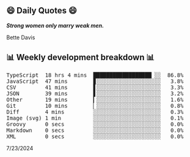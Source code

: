 ## 😄 Daily Quotes 😄

_**Strong women only marry weak men.**_

Bette Davis



## 📊 Weekly development breakdown 📊

<pre>TypeScript  18 hrs 4 mins  ██████████████████▏░░  86.8%
JavaScript  47 mins        ▊░░░░░░░░░░░░░░░░░░░░   3.8%
CSV         41 mins        ▋░░░░░░░░░░░░░░░░░░░░   3.3%
JSON        39 mins        ▋░░░░░░░░░░░░░░░░░░░░   3.2%
Other       19 mins        ▎░░░░░░░░░░░░░░░░░░░░   1.6%
Git         10 mins        ▏░░░░░░░░░░░░░░░░░░░░   0.8%
Diff        4 mins         ░░░░░░░░░░░░░░░░░░░░░   0.3%
Image (svg) 1 min          ░░░░░░░░░░░░░░░░░░░░░   0.1%
Groovy      0 secs         ░░░░░░░░░░░░░░░░░░░░░   0.0%
Markdown    0 secs         ░░░░░░░░░░░░░░░░░░░░░   0.0%
XML         0 secs         ░░░░░░░░░░░░░░░░░░░░░   0.0%</pre>

7/23/2024